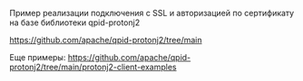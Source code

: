 Пример реализации подключения с SSL и авторизацией по сертификату на базе библиотеки qpid-protonj2

https://github.com/apache/qpid-protonj2/tree/main

Еще примеры:
https://github.com/apache/qpid-protonj2/tree/main/protonj2-client-examples
